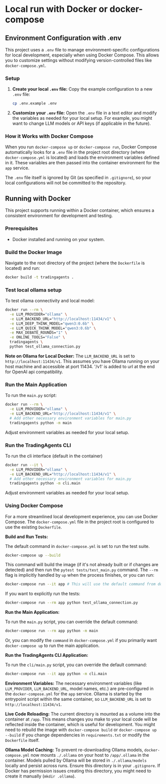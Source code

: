 # Local run with Docker or docker-compose

## Environment Configuration with .env

This project uses a `.env` file to manage environment-specific configurations for local development, especially when using Docker Compose. This allows you to customize settings without modifying version-controlled files like `docker-compose.yml`.

### Setup
1.  **Create your local `.env` file:**
    Copy the example configuration to a new `.env` file:
    ```bash
    cp .env.example .env
    ```
2.  **Customize your `.env` file:**
    Open the `.env` file in a text editor and modify the variables as needed for your local setup. For example, you might want to change LLM models or API keys (if applicable in the future).

### How it Works with Docker Compose
When you run `docker-compose up` or `docker-compose run`, Docker Compose automatically looks for a `.env` file in the project root directory (where `docker-compose.yml` is located) and loads the environment variables defined in it. These variables are then passed into the container environment for the `app` service.

The `.env` file itself is ignored by Git (as specified in `.gitignore`), so your local configurations will not be committed to the repository.

## Running with Docker

This project supports running within a Docker container, which ensures a consistent environment for development and testing. 

### Prerequisites
- Docker installed and running on your system.

### Build the Docker Image
Navigate to the root directory of the project (where the `Dockerfile` is located) and run:
```bash
docker build -t tradingagents .
```

### Test local ollama setup
To test ollama connectivity and local model:
```bash
docker run --rm \
  -e LLM_PROVIDER="ollama" \
  -e LLM_BACKEND_URL="http://localhost:11434/v1" \
  -e LLM_DEEP_THINK_MODEL="qwen3:0.6b" \
  -e LLM_QUICK_THINK_MODEL="qwen3:0.6b" \
  -e MAX_DEBATE_ROUNDS="1" \
  -e ONLINE_TOOLS="False" \
  tradingagents \
  python test_ollama_connection.py
```
**Note on Ollama for Local Docker:**
The `LLM_BACKEND_URL` is set to `http://localhost:11434/v1`. This assumes you have Ollama running on your host machine and accessible at port 11434. '/v1' is added to url at the end for OpenAI api compatibility. 


### Run the Main Application
To run the `main.py` script:
```bash
docker run --rm \
  -e LLM_PROVIDER="ollama" \
  -e LLM_BACKEND_URL="http://localhost:11434/v1" \
  # Add other necessary environment variables for main.py
  tradingagents python -m main
```
Adjust environment variables as needed for your local setup.

### Run the TradingAgents CLI
To run the cli interface (default in the container)
```bash
docker run --it \
  -e LLM_PROVIDER="ollama" \
  -e LLM_BACKEND_URL="http://localhost:11434/v1" \
  # Add other necessary environment variables for main.py
  tradingagents python -m cli.main
```
Adjust environment variables as needed for your local setup.

### Using Docker Compose

For a more streamlined local development experience, you can use Docker Compose. The `docker-compose.yml` file in the project root is configured to use the existing `Dockerfile`.

**Build and Run Tests:**

The default command in `docker-compose.yml` is set to run the test suite.
```bash
docker-compose up --build
```
This command will build the image (if it's not already built or if changes are detected) and then run the `pytest tests/test_main.py` command. The `--rm` flag is implicitly handled by `up` when the process finishes, or you can run:
```bash
docker-compose run --it app # This will use the default command from docker-compose.yml
```
If you want to explicitly run the tests:
```bash
docker-compose run --rm app python test_ollama_connection.py
```

**Run the Main Application:**

To run the `main.py` script, you can override the default command:
```bash
docker-compose run --rm app python -m main
```
Or, you can modify the `command` in `docker-compose.yml` if you primarily want `docker-compose up` to run the main application.

**Run the TradingAgents CLI Application:**

To run the `cli/main.py` script, you can override the default command:
```bash
docker-compose run --it app python -m cli.main
```

**Environment Variables:**
The necessary environment variables (like `LLM_PROVIDER`, `LLM_BACKEND_URL`, model names, etc.) are pre-configured in the `docker-compose.yml` for the `app` service. Ollama is started by the entrypoint script within the same container, so `LLM_BACKEND_URL` is set to `http://localhost:11434/v1`.

**Live Code Reloading:**
The current directory is mounted as a volume into the container at `/app`. This means changes you make to your local code will be reflected inside the container, which is useful for development. You might need to rebuild the image with `docker-compose build` or `docker-compose up --build` if you change dependencies in `requirements.txt` or modify the `Dockerfile` itself.

**Ollama Model Caching:**
To prevent re-downloading Ollama models, `docker-compose.yml` now mounts `./.ollama` on your host to `/app/.ollama` in the container. Models pulled by Ollama will be stored in `./.ollama/models` locally and persist across runs. Ensure this directory is in your `.gitignore`. If Docker has permission issues creating this directory, you might need to create it manually (`mkdir .ollama`).
